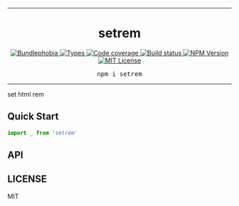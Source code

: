 <hr>
<div align="center">
  <h1 align="center">
    setrem
  </h1>
</div>

<p align="center">
  <a href="https://bundlephobia.com/result?p=setrem">
    <img alt="Bundlephobia" src="https://img.shields.io/bundlephobia/minzip/setrem?style=for-the-badge&labelColor=24292e">
  </a>
  <a aria-label="Types" href="https://www.npmjs.com/package/setrem">
    <img alt="Types" src="https://img.shields.io/npm/types/setrem?style=for-the-badge&labelColor=24292e">
  </a>
  <a aria-label="Code coverage report" href="https://codecov.io/gh/LH111/setrem">
    <img alt="Code coverage" src="https://img.shields.io/codecov/c/gh/LH111/setrem?style=for-the-badge&labelColor=24292e">
  </a>
  <a aria-label="Build status" href="https://travis-ci.com/LH111/setrem">
    <img alt="Build status" src="https://img.shields.io/travis/com/LH111/setrem?style=for-the-badge&labelColor=24292e">
  </a>
  <a aria-label="NPM version" href="https://www.npmjs.com/package/setrem">
    <img alt="NPM Version" src="https://img.shields.io/npm/v/setrem?style=for-the-badge&labelColor=24292e">
  </a>
  <a aria-label="License" href="https://jaredlunde.mit-license.org/">
    <img alt="MIT License" src="https://img.shields.io/npm/l/setrem?style=for-the-badge&labelColor=24292e">
  </a>
</p>

<pre align="center">npm i setrem</pre>
<hr>

set html rem

## Quick Start

```js
import _ from 'setrem'
```

## API

## LICENSE

MIT
